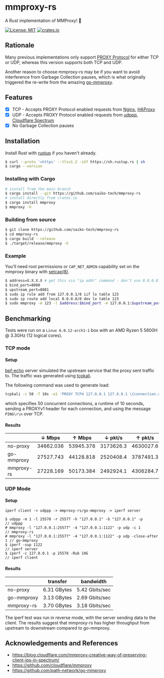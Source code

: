 # mmproxy-rs

A Rust implementation of MMProxy! 🚀

[![License: MIT](https://img.shields.io/badge/license-MIT-blue.svg?style=flat-square)](LICENSE.md)
[![crates.io](https://img.shields.io/crates/v/mmproxy.svg)](https://crates.io/crates/mmproxy)

## Rationale

Many previous implementations only support [PROXY Protocol](https://www.haproxy.org/download/1.8/doc/proxy-protocol.txt) for either TCP or UDP, whereas this version supports both TCP and UDP.

Another reason to choose mmproxy-rs may be if you want to avoid interference from Garbage Collection pauses, which is what originally triggered the re-write from the amazing [go-mmproxy](https://github.com/path-network/go-mmproxy).

## Features

- [x] TCP - Accepts PROXY Protocol enabled requests from [Nginx](https://docs.nginx.com/nginx/admin-guide/load-balancer/using-proxy-protocol/#proxy-protocol-for-a-tcp-connection-to-an-upstream), [HAProxy](https://www.haproxy.org/download/1.8/doc/proxy-protocol.txt)
- [x] UDP - Accepts PROXY Protocol enabled requests from [udppp](https://github.com/b23r0/udppp), [Cloudflare Spectrum](https://www.cloudflare.com/products/cloudflare-spectrum/)
- [x] No Garbage Collection pauses

## Installation

Install Rust with [rustup](https://rustup.rs/) if you haven't already.

```sh
$ curl --proto '=https' --tlsv1.2 -sSf https://sh.rustup.rs | sh
$ cargo --version
```

### Installing with Cargo

```sh
# install from the main branch
$ cargo install --git https://github.com/saiko-tech/mmproxy-rs
# install directly from crates.io
$ cargo install mmproxy
$ mmproxy -h
```

### Building from source

```sh
$ git clone https://github.com/saiko-tech/mmproxy-rs
$ cd mmproxy-rs
$ cargo build --release
$ ./target/release/mmproxy -h
```

### Example

You'll need root permissions or `CAP_NET_ADMIN` capability set on the mmproxy binary with [setcap(8)](https://man7.org/linux/man-pages/man8/setcap.8.html).

```sh
$ address=X.X.X.X # get this via "ip addr" command - don't use 0.0.0.0!
$ bind_port=8080
$ upstream_port=8081
$ sudo ip rule add from 127.0.0.1/8 iif lo table 123
$ sudo ip route add local 0.0.0.0/0 dev lo table 123
$ sudo mmproxy -m 123 -l $address:$bind_port -4 127.0.0.1:$upstream_port -p udp
```

## Benchmarking

Tests were run on a `Linux 6.0.12-arch1-1` box with an AMD Ryzen 5 5600H @ 3.3GHz (12 logical cores).

### TCP mode

#### Setup

[bpf-echo](https://github.com/path-network/bpf-echo) server simulated the upstream service that the proxy sent traffic to. The traffic was generated using [tcpkali](https://github.com/satori-com/tcpkali).

The following command was used to generate load:

```sh
tcpkali -c 50 -T 10s -e1 'PROXY TCP4 127.0.0.1 127.0.0.1 \{connection.uid} 25578\r\n' -m 'PING\r\n' 127.0.0.1:1122
```

which specifies 50 concurrent connections, a runtime of 10 seconds, sending a PROXYv1 header for each connection, and using the message `PING\r\n` over TCP.

#### Results

|            | ↓ Mbps    | ↑ Mbps    | ↓ pkt/s   | ↑ pkt/s   |
| ---------- | --------- | --------- | --------- | --------- |
| no-proxy   | 34662.036 | 53945.378 | 3173626.3 | 4630027.6 |
| go-mmproxy | 27527.743 | 44128.818 | 2520408.4 | 3787491.3 |
| mmproxy-rs | 27228.169 | 50173.384 | 2492924.1 | 4306284.7 |

### UDP Mode

#### Setup

```
iperf client -> udppp -> mmproxy-rs/go-mmproxy -> iperf server
```

```
$ udppp -m 1 -l 25578 -r 25577 -h "127.0.0.1" -b "127.0.0.1" -p          // udppp
# mmproxy -l "127.0.0.1:25577" -4 "127.0.0.1:1122" -p udp -c 1           // mmproxy-rs
# mmproxy -l "127.0.0.1:25577" -4 "127.0.0.1:1122" -p udp -close-after 1 // go-mmproxy
$ iperf -sup 1122                                                        // iperf server
$ iperf -c 127.0.0.1 -p 25578 -Rub 10G                                   // iperf client
```

#### Results

|            | transfer    | bandwidth      |
|------------|-------------|----------------|
| no-proxy   | 6.31 GBytes | 5.42 Gbits/sec |
| go-mmproxy | 3.13 GBytes | 2.69 Gbits/sec |
| mmproxy-rs | 3.70 GBytes | 3.18 Gbits/sec |

The iperf test was run in reverse mode, with the server sending data to the client. The results suggest that mmproxy-rs has higher throughput from upstream to downstream compared to go-mmproxy.

## Acknowledgements and References

- https://blog.cloudflare.com/mmproxy-creative-way-of-preserving-client-ips-in-spectrum/
- https://github.com/cloudflare/mmproxy
- https://github.com/path-network/go-mmproxy
